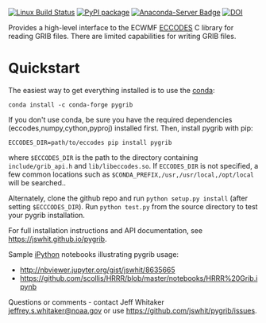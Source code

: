 [![Linux Build Status](https://travis-ci.org/jswhit/pygrib.svg?branch=master)](https://travis-ci.org/jswhit/pygrib)
[![PyPI package](https://badge.fury.io/py/pygrib.svg)](http://python.org/pypi/pygrib)
[![Anaconda-Server Badge](https://anaconda.org/conda-forge/pygrib/badges/version.svg)](https://anaconda.org/conda-forge/pygrib)
[![DOI](https://zenodo.org/badge/28599617.svg)](https://zenodo.org/badge/latestdoi/28599617)

Provides a high-level interface to the ECWMF [ECCODES](https://confluence.ecmwf.int/display/ECC) C library for reading GRIB files.
There are limited capabilities for writing GRIB files.

Quickstart
==========

The easiest way to get everything installed is to use the [conda](https://conda.io):

```
conda install -c conda-forge pygrib
```

If you don't use conda, be sure you have the required dependencies
(eccodes,numpy,cython,pyproj) installed first. Then, install pygrib with pip:

```
ECCODES_DIR=path/to/eccodes pip install pygrib
```

where `$ECCODES_DIR` is the path to the directory containing `include/grib_api.h`
and `lib/libeccodes.so`. If `ECCODES_DIR` is not specified, a few common locations
such as `$CONDA_PREFIX,/usr,/usr/local,/opt/local` will be searched..

Alternately, clone the github repo and run `python setup.py install` (after setting `$ECCCODES_DIR`).
Run `python test.py` from the source directory to test your pygrib installation.

For full installation instructions and API documentation, see https://jswhit.github.io/pygrib.

Sample [iPython](http://ipython.org/) notebooks illustrating pygrib usage: 
* http://nbviewer.jupyter.org/gist/jswhit/8635665
* https://github.com/scollis/HRRR/blob/master/notebooks/HRRR%20Grib.ipynb

Questions or comments - contact Jeff Whitaker <jeffrey.s.whitaker@noaa.gov>
or use https://github.com/jswhit/pygrib/issues.
